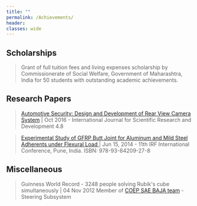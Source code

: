 ```yaml
---
title: ""
permalink: /Achievements/
header:
classes: wide
---
```



## Scholarships

>   Grant of full tuition fees and living expenses scholarship by Commissionerate of Social Welfare, Government of Maharashtra, India for 50 students with outstanding academic achievements.

## Research Papers

>   [Automotive Security: Design and Development of Rear View Camera System](http://www.ijsrd.com/articles/IJSRDV4I80426.pdf) | Oct 2016
    -   International Journal for Scientific Research and Development 4.8

>   [Experimental Study of GFRP Butt Joint for Aluminum and Mild Steel Adherents under Flexural Load ](http://iraj.in/journal/journal_file/journal_pdf/-1476357756121-126.pdf)| Jun 15, 2014
    -   11th IRF International Conference, Pune, India. ISBN: 978-93-84209-27-8

## Miscellaneous

>   Guinness World Record - 3248 people solving Rubik's cube simultaneously | 04 Nov 2012
>   Member of [COEP SAE BAJA team](https://www.facebook.com/COEPMotorsports/) - Steering Subsystem












